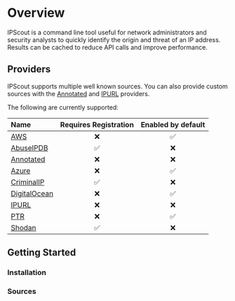 # Overview

IPScout is a command line tool useful for network administrators and security analysts to quickly identify the origin
and threat of
an IP address. Results can be cached to reduce API calls and improve performance.

## Providers

IPScout supports multiple well known sources. You can also provide custom sources
with the [Annotated](#Annotated) and [IPURL](#IPURL) providers.

The following are currently supported:

| Name                                                                                       | Requires Registration | Enabled by default |
|:-------------------------------------------------------------------------------------------|:---------------------:|:------------------:|
| [AWS](https://docs.aws.amazon.com/vpc/latest/userguide/aws-ip-ranges.html#aws-ip-download) |           ❌           |         ✅          |
| [AbuseIPDB](https://www.abuseipdb.com/)                                                    |           ✅           |         ❌          |
| [Annotated](#Annotated)                                                                    |           ❌           |         ❌          |
| [Azure](https://www.microsoft.com/en-gb/download/details.aspx?id=56519)                    |           ❌           |         ✅          |
| [CriminalIP](https://www.criminalip.io/)                                                   |           ✅           |         ❌          |
| [DigitalOcean](https://www.criminalip.io/)                                                 |           ❌           |         ✅          |
| [IPURL](#IPURL)                                                                            |           ❌           |         ❌          |
| [PTR](https://www.cloudflare.com/en-gb/learning/dns/dns-records/dns-ptr-record/)           |           ❌           |         ✅          |
| [Shodan](https://www.shodan.io/)                                                           |           ✅           |         ❌          |

## Getting Started


### Installation

###      

### Sources
